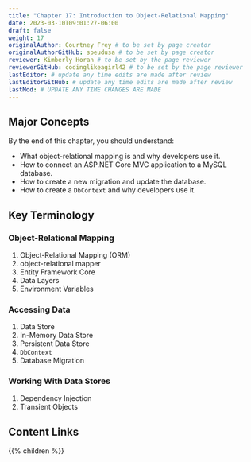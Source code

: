 ```yaml
---
title: "Chapter 17: Introduction to Object-Relational Mapping"
date: 2023-03-10T09:01:27-06:00
draft: false
weight: 17
originalAuthor: Courtney Frey # to be set by page creator
originalAuthorGitHub: speudusa # to be set by page creator
reviewer: Kimberly Horan # to be set by the page reviewer
reviewerGitHub: codinglikeagirl42 # to be set by the page reviewer
lastEditor: # update any time edits are made after review
lastEditorGitHub: # update any time edits are made after review
lastMod: # UPDATE ANY TIME CHANGES ARE MADE
---
```


## Major Concepts

By the end of this chapter, you should understand: 

- What object-relational mapping is and why developers use it.
- How to connect an ASP.NET Core MVC application to a MySQL database.
- How to create a new migration and update the database.
- How to create a `DbContext` and why developers use it.

## Key Terminology

### Object-Relational Mapping
1. Object-Relational Mapping (ORM)
1. object-relational mapper
1. Entity Framework Core
1. Data Layers
1. Environment Variables 

### Accessing Data
1. Data Store
1. In-Memory Data Store
1. Persistent Data Store
1. `DbContext`
1. Database Migration

### Working With Data Stores
1. Dependency Injection
1. Transient Objects

## Content Links

{{% children %}}
